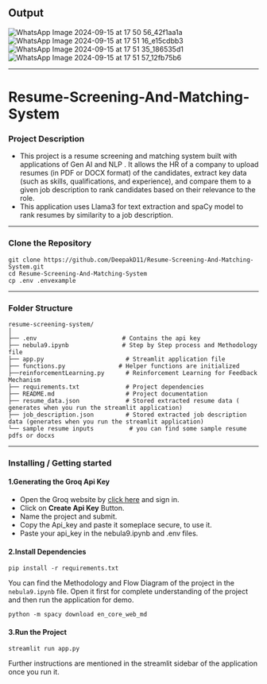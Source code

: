 ## Output
![WhatsApp Image 2024-09-15 at 17 50 56_42f1aa1a](https://github.com/user-attachments/assets/3361b513-286c-46af-aca5-fe07e8fadeb4)
![WhatsApp Image 2024-09-15 at 17 51 16_e15cdbb3](https://github.com/user-attachments/assets/8758b515-8914-4c4a-985a-d7cb97ddbdbb)
![WhatsApp Image 2024-09-15 at 17 51 35_186535d1](https://github.com/user-attachments/assets/71cf57c0-61a2-416c-989e-390b7230a4eb)
![WhatsApp Image 2024-09-15 at 17 51 57_12fb75b6](https://github.com/user-attachments/assets/2c6cbe47-a52c-4a65-8bcf-7bc801b3b5c9)


---
# Resume-Screening-And-Matching-System
### Project Description
* This project is a resume screening and matching system built with applications of Gen AI and NLP . It allows the HR of a company to upload resumes (in PDF or DOCX format) of the candidates, extract key data (such 
  as skills, qualifications, and experience), and compare them to a given job description to rank candidates based on their relevance to the role.
* This application uses Llama3 for text extraction and spaCy model to rank resumes by similarity to a job description.
---
### Clone the Repository
```
git clone https://github.com/DeepakD11/Resume-Screening-And-Matching-System.git
cd Resume-Screening-And-Matching-System
cp .env .envexample
```
---
### Folder Structure
```
resume-screening-system/
│
├── .env                        # Contains the api key 
├── nebula9.ipynb               # Step by Step process and Methodology file
├── app.py                       # Streamlit application file
├── functions.py               # Helper functions are initialized
├──reinforcementLearning.py      # Reinforcement Learning for Feedback Mechanism
├── requirements.txt             # Project dependencies
├── README.md                    # Project documentation
├── resume_data.json             # Stored extracted resume data ( generates when you run the streamlit application) 
├── job_description.json         # Stored extracted job description data (generates when you run the streamlit application)
└── sample resume inputs          # you can find some sample resume pdfs or docxs
```

---
### Installing / Getting started
#### 1.Generating the Groq Api Key
* Open the Groq website by [click here](https://console.groq.com/keys) and sign in.
* Click on **Create Api Key** Button.
* Name the project and submit.
* Copy the Api_key and paste it someplace secure, to use it.
* Paste your api_key in the nebula9.ipynb and .env files.

#### 2.Install Dependencies
```
pip install -r requirements.txt
```
You can find the Methodology and Flow Diagram of the project in the `nebula9.ipynb` file. Open it first for complete understanding of the project and then run the application for demo.

```
python -m spacy download en_core_web_md
```

#### 3.Run the Project
```
streamlit run app.py
```
Further instructions are mentioned in the streamlit sidebar of the application once you run it.
